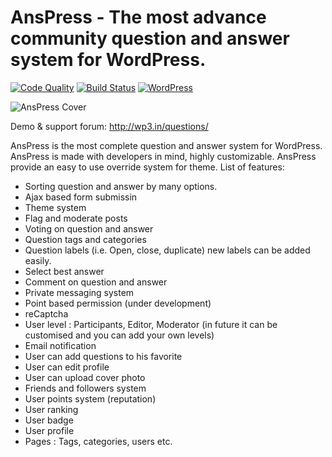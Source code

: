 AnsPress - The most advance community question and answer system for WordPress.
=========

[![Code Quality](https://scrutinizer-ci.com/g/anspress/anspress/badges/quality-score.png?b=master)](https://scrutinizer-ci.com/g/anspress/anspress/?branch=master) [![Build Status](https://travis-ci.org/anspress/anspress.svg?branch=master)](https://travis-ci.org/anspress/anspress) [![WordPress](https://img.shields.io/badge/download-25.6k-brightgreen.svg)](https://wordpress.org/plugins/anspress-question-answer)

![AnsPress Cover](https://raw.githubusercontent.com/open-wp/anspress/master/screenshot.png "AnsPress cover image")

Demo & support forum: http://wp3.in/questions/

AnsPress is the most complete question and answer system for WordPress. AnsPress is made with developers in mind, highly customizable. AnsPress provide an easy to use override system for theme. List of features:

  - Sorting question and answer by many options.
  - Ajax based form submissin
  - Theme system
  - Flag and moderate posts
  - Voting on question and answer
  - Question tags and categories
  - Question labels (i.e. Open, close, duplicate) new labels can be added easily.
  - Select best answer
  - Comment on question and answer
  - Private messaging system
  - Point based permission (under development)
  - reCaptcha
  - User level : Participants, Editor, Moderator (in future it can be customised and you can add your own levels)
  - Email notification
  - User can add questions to his favorite
  - User can edit profile
  - User can upload cover photo
  - Friends and followers system
  - User points system (reputation)
  - User ranking
  - User badge
  - User profile
  - Pages : Tags, categories, users etc.




[Open-WP]:http://wp3.in/
[Rahul Aryan]:http://wp3.in/
[Support forum]:http://wp3.in/questions
[@openwp]:http://twitter.com/wp3in

